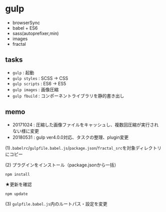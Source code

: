 # gulp

- browserSync
- babel + ES6
- sass(autoprefixer,min)
- images
- fractal


## tasks

- `gulp` : 起動
- `gulp styles` : SCSS → CSS
- `gulp scripts` : ES6 → ES5
- `gulp images` : 画像圧縮
- `gulp fbuild` : コンポーネントライブラリを静的書き出し


## memo

- 20171024 : 圧縮した画像ファイルをキャッシュし、複数回圧縮が実行されない様に変更
- 20180531 : gulp ver4.0.0対応、タスクの整理、plugin変更

(1)`.babelrc`/`gulpfile.babel.js`/`package.json`/`fractal_src`を対象ディレクトリにコピー

(2) プラグインをインストール（package.jsonから一括）
```
npm install
```

★更新を確認
```
npm update
```

(3) `gulpfile.babel.js`内のルートパス・設定を変更

